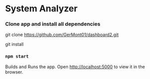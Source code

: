 # System Analyzer

### Clone app and install all dependencies

git clone https://github.com/GerMont01/dashboard2.git

git install

### `npm start`

Builds and Runs the app.
Open [http://localhost:5000](http://localhost:5000) to view it in the browser.


